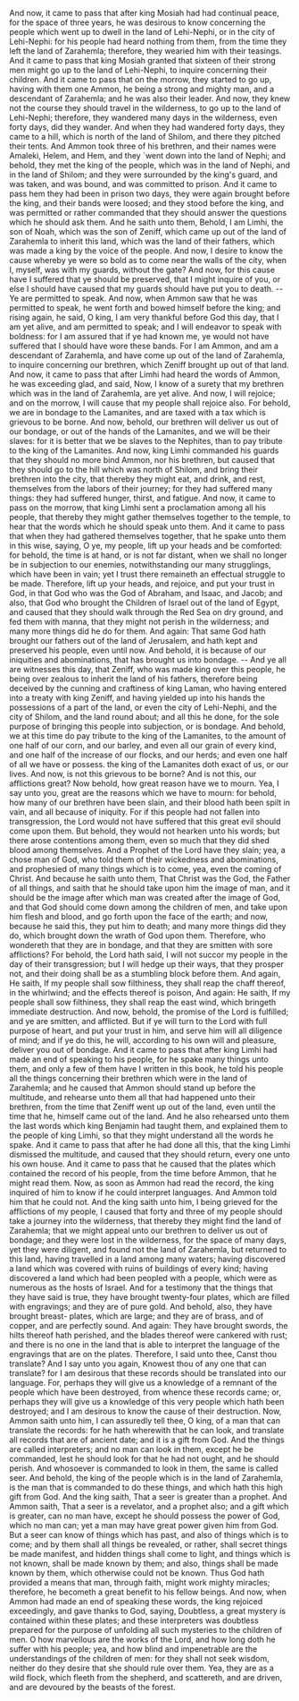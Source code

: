 And now, it came to pass that after king Mosiah had had continual peace, for the space of three years, he was desirous to know concerning the people which went up to dwell in the land of Lehi-Nephi, or in the city of Lehi-Nephi: for his people had heard nothing from them, from the time they left the land of Zarahemla; therefore, they wearied him with their teasings. And it came to pass that king Mosiah granted that sixteen of their strong men might go up to the land of Lehi-Nephi, to inquire concerning their children. And it came to pass that on the morrow, they started to go up, having with them one Ammon, he being a strong and mighty man, and a descendant of Zarahemla; and he was also their leader. And now, they knew not the course they should travel in the wilderness, to go up to the land of Lehi-Nephi; therefore, they wandered many days in the wilderness, even forty days, did they wander. And when they had wandered forty days, they came to a hill, which is north of the land of Shilom, and there they pitched their tents. And Ammon took three of his brethren, and their names were Amaleki, Helem, and Hem, and they `went down into the land of Nephi; and behold, they met the  king of the people, which was in the land of Nephi, and in the land of Shilom; and they were surrounded by the king's guard, and was taken, and was bound, and was committed to prison. And it came to pass hem they had been in prison two days, they were again brought before the king, and their bands were loosed; and they stood before the king, and was permitted or rather commanded that they should answer the questions which he should ask them. And he saith unto them, Behold, I am Limhi, the son of Noah, which was the son of Zeniff, which came up out of the land of Zarahemla to inherit this land, which was the land of their fathers, which was made a king by the voice of the people. And now, I desire to know the cause whereby ye were so bold as to come near the walls of the city, when I, myself, was with my guards, without the gate? And now, for this cause have I suffered that ye should be preserved, that I might inquire of you, or else I should have caused that my guards should have put you to death. -- Ye are permitted to speak. And now, when Ammon saw that he was permitted to speak, he went forth and bowed himself before the king; and rising again, he said, O king, I am very thankful before God this day, that I am yet alive, and am permitted to speak; and I will endeavor to speak with boldness: for I am assured that if ye had known me, ye would not have suffered that I should have wore these bands. For I am Ammon, and am a descendant of Zarahemla, and have come up out of the land of Zarahemla, to inquire concerning our brethren, which Zeniff brought up out of that land. And now, it came to pass that after Limhi had heard the words of Ammon, he was exceeding glad, and said, Now, I know of a surety that my brethren which was in the land of Zarahemla, are yet alive. And now, I will rejoice; and on the morrow, I will cause that my people shall rejoice also. For behold, we are in bondage to the Lamanites, and are taxed with a tax which is grievous to be borne. And now, behold, our brethren will deliver us out of our bondage, or out of the hands of the Lamanites, and we will be their slaves: for it is better that we be slaves to the Nephites, than to pay tribute to the king of the Lamanites. And now, king Limhi commanded his guards that they should no more bind Ammon, nor his brethren, but caused that they should go to the hill which was north of Shilom, and bring their brethren into the city, that thereby they might eat,  and drink, and rest, themselves from the labors of their journey; for they had suffered many things: they had suffered hunger, thirst, and fatigue. And now, it came to pass on the morrow, that king Limhi sent a proclamation among all his people, that thereby they might gather themselves together to the temple, to hear that the words which he should speak unto them. And it came to pass that when they had gathered themselves together, that he spake unto them in this wise, saying, O ye, my people, lift up your heads and be comforted: for behold, the time is at hand, or is not far distant, when we shall no longer be in subjection to our enemies, notwithstanding our many strugglings, which have been in vain; yet I trust there remaineth an effectual struggle to be made. Therefore, lift up your heads, and rejoice, and put your trust in God, in that God who was the God of Abraham, and Isaac, and Jacob; and also, that God who brought the Children of Israel out of the land of Egypt, and caused that they should walk through the Red Sea on dry ground, and fed them with manna, that they might not perish in the wilderness; and many more things did he do for them. And again: That same God hath brought our fathers out of the land of Jerusalem, and hath kept and preserved his people, even until now. And behold, it is because of our iniquities and abominations, that has brought us into bondage. -- And ye all are witnesses this day, that Zeniff, who was made king over this people, he being over zealous to inherit the land of his fathers, therefore being deceived by the cunning and craftiness of king Laman, who having entered into a treaty with king Zeniff, and having yielded up into his hands the possessions of a part of the land, or even the city of Lehi-Nephi, and the city of Shilom, and the land round about; and all this he done, for the sole purpose of bringing this people into subjection, or is bondage. And behold, we at this time do pay tribute to the king of the Lamanites, to the amount of one half of our corn, and our barley, and even all our grain of every kind, and one half of the increase of our flocks, and our herds; and even one half of all we have or possess. the king of the Lamanites doth exact of us, or our lives. And now, is not this grievous to be borne? And is not this, our afflictions great? Now behold, how great reason have we to mourn. Yea, I say unto you, great are the reasons which we have to mourn: for behold, how many of our brethren have been slain, and their blood hath been spilt in vain, and all because of iniquity. For if this people  had not fallen into transgression, the Lord would not have suffered that this great evil should come upon them. But behold, they would not hearken unto his words; but there arose contentions among them, even so much that they did shed blood among themselves. And a Prophet of the Lord have they slain; yea, a chose man of God, who told them of their wickedness and abominations, and prophesied of many things which is to come, yea, even the coming of Christ. And because he saith unto them, That Christ was the God, the Father of all things, and saith that he should take upon him the image of man, and it should be the image after which man was created after the image of God, and that God should come down among the children of men, and take upon him flesh and blood, and go forth upon the face of the earth; and now, because he said this, they put him to death; and many more things did they do, which brought down the wrath of God upon them. Therefore, who wondereth that they are in bondage, and that they are smitten with sore afflictions? For behold, the Lord hath said, I will not succor my people in the day of their transgression; but I will hedge up their ways, that they prosper not, and their doing shall be as a stumbling block before them. And again, He saith, If my people shall sow filthiness, they shall reap the chaff thereof, in the whirlwind; and the effects thereof is poison, And again: He saith, If my people shall sow filthiness, they shall reap the east wind, which bringeth immediate destruction. And now, behold, the promise of the Lord is fulfilled; and ye are smitten, and afflicted. But if ye will turn to the Lord with full purpose of heart, and put your trust in him, and serve him will all diligence of mind; and if ye do this, he will, according to his own will and pleasure, deliver you out of bondage. And it came to pass that after king Limhi had made an end of speaking to his people, for he spake many things unto them, and only a few of them have I written in this book, he told his people all the things concerning their brethren which were in the land of Zarahemla; and he caused that Ammon should stand up before the multitude, and rehearse unto them all that had happened unto their brethren, from the time that Zeniff went up out of the land, even until the time that he, himself came out of the land. And he also rehearsed unto them the last words which king Benjamin had taught them, and explained them to the people of king Limhi, so that they might understand all the words he spake. And it came to pass that after he had done all this, that the king Limhi dismissed the multitude, and caused that they should return, every one unto his own house. And it came to pass that he caused that the plates which contained the record of his people, from the time before Ammon, that he might read them. Now, as soon as Ammon had read the record, the king inquired of him to know if he could interpret languages. And Ammon told him that he could not. And the king saith unto him, I being grieved for the afflictions of my people, I caused that forty and three of my people should take a journey into the wilderness, that thereby they might find the land of Zarahemla; that we might appeal unto our brethren to deliver us out of bondage; and they were lost in the wilderness, for the space of many days, yet they were diligent, and found not the land of Zarahemla, but returned to this land, having travelled in a land among many waters; having discovered a land which was covered with ruins of buildings of every kind; having discovered a land which had been peopled with a people, which were as numerous as the hosts of Israel. And for a testimony that the things that they have said is true, they have brought twenty-four plates, which are filled with engravings; and they are of pure gold. And behold, also, they have brought breast- plates, which are large; and they are of brass, and of copper, and are perfectly sound. And again: They have brought swords, the hilts thereof hath perished, and the blades thereof were cankered with rust; and there is no one in the land that is able to interpret the language of the engravings that are on the plates. Therefore, I said unto thee, Canst thou translate? And I say unto you again, Knowest thou of any one that can translate? for I am desirous that these records should be translated into our language. For, perhaps they will give us a knowledge of a remnant of the people which have been destroyed, from whence these records came; or, perhaps they will give us a knowledge of this very people which hath been destroyed; and I am desirous to know the cause of their destruction. Now, Ammon saith unto him, I can assuredly tell thee, O king, of a man that can translate the records: for he hath wherewith that he can look, and translate all records that are of ancient date; and it is a gift from God. And the things are  called interpreters; and no man can look in them, except he be commanded, lest he should look for that he had not ought, and he should perish. And whosoever is commanded to look in them, the same is called seer. And behold, the king of the people which is in the land of Zarahemla, is the man that is commanded to do these things, and which hath this high gift from God. And the king saith, That a seer is greater than a prophet. And Ammon saith, That a seer is a revelator, and a prophet also; and a gift which is greater, can no man have, except he should possess the power of God, which no man can; yet a man may have great power given him from God. But a seer can know of things which has past, and also of things which is to come; and by them shall all things be revealed, or rather, shall secret things be made manifest, and hidden things shall come to light, and things which is not known, shall be made known by them; and also, things shall be made known by them, which otherwise could not be known. Thus God hath provided a means that man, through faith, might work mighty miracles; therefore, he becometh a great benefit to his fellow beings. And now, when Ammon had made an end of speaking these words, the king rejoiced exceedingly, and gave thanks to God, saying, Doubtless, a great mystery is contained within these plates; and these interpreters was doubtless prepared for the purpose of unfolding all such mysteries to the children of men. O how marvellous are the works of the Lord, and how long doth he suffer with his people; yea, and how blind and impenetrable are the understandings of the children of men: for they shall not seek wisdom, neither do they desire that she should rule over them. Yea, they are as a wild flock, which fleeth from the shepherd, and scattereth, and are driven, and are devoured by the beasts of the forest.